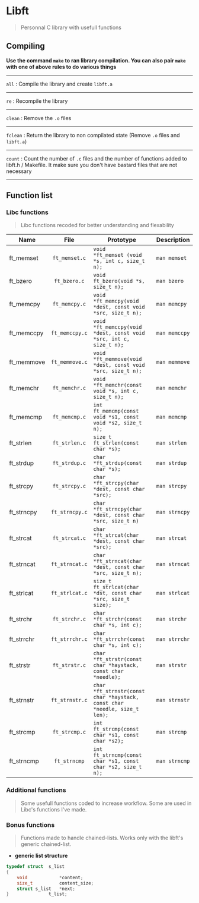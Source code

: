 # Libft

> Personnal C library with usefull functions

## Compiling

**Use the command `make` to ran library compilation. You can also pair `make` with one of above rules to do various things**

___

`all` : Compile the library and create `libft.a`

___

`re` : Recompile the library

___

`clean` : Remove the `.o` files

___

`fclean` : Return the library to non compilated state (Remove `.o` files and `libft.a`)

___

`count` : Count the number of `.c` files and the number of functions added to libft.h / Makefile. It make sure you don't have bastard files that are not necessary

___

## Function list

### Libc functions

> Libc functions recoded for better understanding and flexability

| Name          | File          | Prototype                                                                              | Description       |
| ------------- |:-------------:|----------------------------------------------------------------------------------------|-------------------|
| ft_memset     | `ft_memset.c` | `void		*ft_memset (void *s, int c, size_t n);`                                      | `man memset`      |
| ft_bzero      | `ft_bzero.c`  | `void		ft_bzero(void *s, size_t n);`                                                | `man bzero`       |
| ft_memcpy     | `ft_memcpy.c` | `void		*ft_memcpy(void *dest, const void *src, size_t n);`                          | `man memcpy`      |
| ft_memccpy    | `ft_memccpy.c`| `void		*ft_memccpy(void *dest, const void *src, int c, size_t n);`                  | `man memccpy`     |
| ft_memmove    | `ft_memmove.c`| `void		*ft_memmove(void *dest, const void *src, size_t n);`                         | `man memmove`     |
| ft_memchr     | `ft_memchr.c` | `void		*ft_memchr(const void *s, int c, size_t n);`                                 | `man memchr`      |
| ft_memcmp     | `ft_memcmp.c` | `int		ft_memcmp(const void *s1, const void *s2, size_t n);`                        | `man memcmp`      |
| ft_strlen     | `ft_strlen.c` | `size_t	ft_strlen(const char *s);`                                                   | `man strlen`      |
| ft_strdup     | `ft_strdup.c` | `char		*ft_strdup(const char *s);`                                                  | `man strdup`      |
| ft_strcpy     | `ft_strcpy.c` | `char		*ft_strcpy(char *dest, const char *src);`                                    | `man strcpy`      |
| ft_strncpy    | `ft_strncpy.c`| `char		*ft_strncpy(char *dest, const char *src, size_t n)`                          | `man strncpy`     |
| ft_strcat     | `ft_strcat.c` | `char		*ft_strcat(char *dest, const char *src);`                                    | `man strcat`      |
| ft_strncat    | `ft_strncat.c`| `char		*ft_strncat(char *dest, const char *src, size_t n);`                         | `man strncat`     |
| ft_strlcat    | `ft_strlcat.c`| `size_t	ft_strlcat(char *dst, const char *src, size_t size);`                        | `man strlcat`     |
| ft_strchr     | `ft_strchr.c` | `char		*ft_strchr(const char *s, int c);`                                           | `man strchr`      |
| ft_strrchr    | `ft_strrchr.c`| `char 	*ft_strrchr(const char *s, int c);`                                          | `man strrchr`     |
| ft_strstr     | `ft_strstr.c` | `char		*ft_strstr(const char *haystack, const char *needle);`                       | `man strstr`      |
| ft_strnstr    | `ft_strnstr.c`| `char		*ft_strnstr(const char *haystack, const char *needle, size_t len);`          | `man strnstr`     |
| ft_strcmp     | `ft_strcmp.c` | `int		ft_strcmp(const char *s1, const char *s2);`                                  | `man strcmp`      |
| ft_strncmp    | `ft_strncmp`  | `int		ft_strncmp(const char *s1, const char *s2, size_t n);`                       | `man strncmp`     |

### Additional functions

> Some usefull functions coded to increase workflow. Some are used in Libc's functions I've made.


### Bonus functions

> Functions made to handle chained-lists. Works only with the libft's generic chained-list.

- **generic list structure**

```c
typedef struct	s_list
{
	void			*content;
	size_t			content_size;
	struct s_list	*next;
}				t_list;
```
